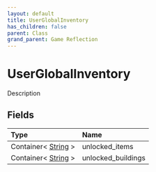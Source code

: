 ```yaml
---
layout: default
title: UserGlobalInventory
has_children: false
parent: Class
grand_parent: Game Reflection
---
```

# UserGlobalInventory
Description 

## Fields

| Type | Name |
|:----------|:--------------|
| Container< [String](/riftbreaker-wiki/docs/game-reflection/components/string/) > | unlocked_items |
| Container< [String](/riftbreaker-wiki/docs/game-reflection/components/string/) > | unlocked_buildings |

